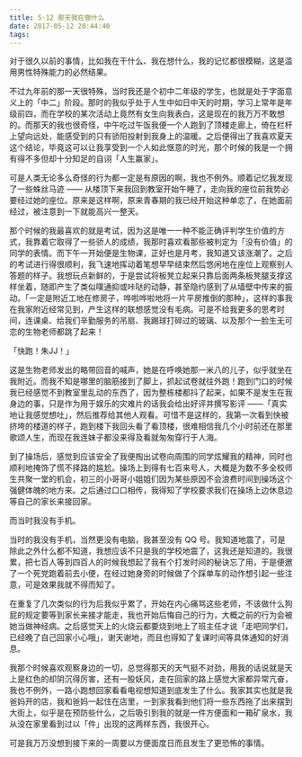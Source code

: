 ```yaml
---
title: 5·12 那天我在做什么
date: 2017-05-12 20:44:40
tags:
---
```

对于很久以前的事情，比如我在干什么、我在想什么，我的记忆都很模糊，这是滥用男性特殊能力的必然结果。

不过九年前的那一天很特殊，当时我还是个初中二年级的学生，也就是处于字面意义上的「中二」阶段。那时的我似乎处于人生中如日中天的时期，学习上常年是年级前四，而在学校的某次活动上竟然有女生向我表白，这是现在的我万万不敢想的。而那天的我也很奇怪，中午吃过午饭我便一个人跑到了顶楼走廊上，倚在栏杆上望向远处，能感受到的只有骄阳投射到我身上的温暖。之后便得出了我喜欢夏天这个结论，毕竟这可以让我享受到一个人如此惬意的时光，那个时候的我是一个拥有得不多但却十分知足的自诩「人生赢家」。

可是人类无论多么奇怪的行为都一定是有原因的啊，我也不例外。顺着记忆我发现了一些蛛丝马迹 —— 从楼顶下来我回到教室开始午睡了，走向我的座位前我势必要经过她的座位。原来是这样啊，原来青春期的我已经开始这种单恋了，在她面前经过，被注意到一下就能高兴一整天。

那个时候的我最喜欢的就是考试，因为这是唯一一种不能正确评判学生价值的方式，我靠着它取得了一些骄人的成绩，我那时喜欢看那些被判定为「没有价值」的同学的表情。而下午一开始便是生物课，正好也是月考，我知道又该涨潮了。之后的考试进行得很顺利，我飞速地挥动着笔想早早结束然后悠闲地在座位上观察别人答题的样子。我想玩点新鲜的，于是尝试将板凳立起来只靠后面两条板凳腿支撑这样坐着，随即产生了类似噗通抑或咔哒的动静，甚至隐约感到了从墙壁中传来的振动。「一定是附近工地在修房子，哗啦哗啦地将一片平房推倒的那种」，这样的事我在我家附近经常见到，产生这样的联想感觉没有毛病。可是不给我更多的思考时间，连课桌、给我们辛勤服务的吊扇、我踢球打碎过的玻璃、以及那个一脸生无可恋的生物老师都跳了起来！

「快跑！朱JJ！」

这是生物老师发出的略带回音的喊声，她是在呼唤她那一米八的儿子，似乎就坐在我附近。而我不知是哪里的脑筋接到了脚上，抓起试卷就往外跑！跑到门口的时候我已经感觉不到教室里乱动的东西了，因为整栋楼都抖了起来，如果不是发生在我身边的事，只是作为用于娱乐的灾难片的话我会给出好评并撰写影评 ——「真实地让我感觉想吐」，然后推荐给其他人观看。可惜不是这样的，我第一次看到快被挤垮的楼道的样子，跑到楼下我回头看了看顶楼，很难相信我几个小时前还在那里歌颂人生，而现在我连妹子都没来得及看就匆匆穿行于人海。

到了操场后，感觉到应该安全了我便掏出试卷向周围的同学炫耀我的精神，同时也顺利地掩饰了慌不择路的尴尬。操场上到得有七百来号人，大概是为数不多全校师生共聚一堂的机会，初三的小哥哥小姐姐们因为某些原因不会浪费时间到操场这个强健体魄的地方来。之后通过口口相传，我得知了学校要求我们在操场上边休息边等自己的家长来接回家。

而当时我没有手机。

当时的我没有手机，当然更没有电脑，我甚至没有 QQ 号。我知道地震了，可是除此之外什么都不知道，我想应该不只是我的学校地震了，这我还是知道的。我很累，把七百人等到四百人的时候我想起了我有个打发时间的秘诀忘了用，于是便邀了一个死党跑着前去小便，在经过她身旁的时候做了个踩单车的动作想引起一些注意，可是效果我就不得而知了。

在重复了几次类似的行为后我似乎累了，开始在内心痛骂这些老师，不该做什么狗屁的规定要等到家长来接才能走，我也开始后悔自己的行为，大概之前的行为会被她当做神经病。之后感觉天上的火烧云都要烧到地上了班主任才说「走吧同学们，已经晚了自己回家小心哦」，谢天谢地，而且也得知了复课时间等具体通知的好消息。

我那个时候喜欢观察身边的一切，总觉得那天的天气挺不对劲，用我的话说就是天上是红色的却阴沉得厉害，还有一股妖风，走在回家的路上感觉大家都异常亢奋，我也不例外，一路小跑想回家看看电视想知道到底发生了什么。我家其实也就是我爸妈开的店，我和爸妈一起住在店里，一到家我看到他们将一些东西拖了出来摆到大街上，似乎是在预防些什么，之后吸引到我的就是一件方便面和一箱矿泉水，我从没在家里看到过以「件」出现的这两样东西，我很开心。

可是我万万没想到接下来的一周要以方便面度日而且发生了更恐怖的事情。
